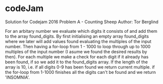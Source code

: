 # codeJam
Solution for Codejam 2016 Problem A - Counting Sheep
Author: Tor Berglind

For an arbitary number we evaluate which digits it consists of and add them to the array found_digits.
By first initialising an empty array found_digits where we later will add values found evaluating the multiples of the
input number.
Then having a for-loop from 1 - 1000 to loop through up to 1000 multiples of the input number (I asume we found the
desired results by then). For each multiple we make a check for each digit if it already has been found, if so
we add it to the found_digits array. If the length of the array is 10, i.e. if all digits 0-9 has been found we return
current multiple. if the for-loop from 1-1000 finishes all the digits can't be found and we return 'INSOMNIA'.